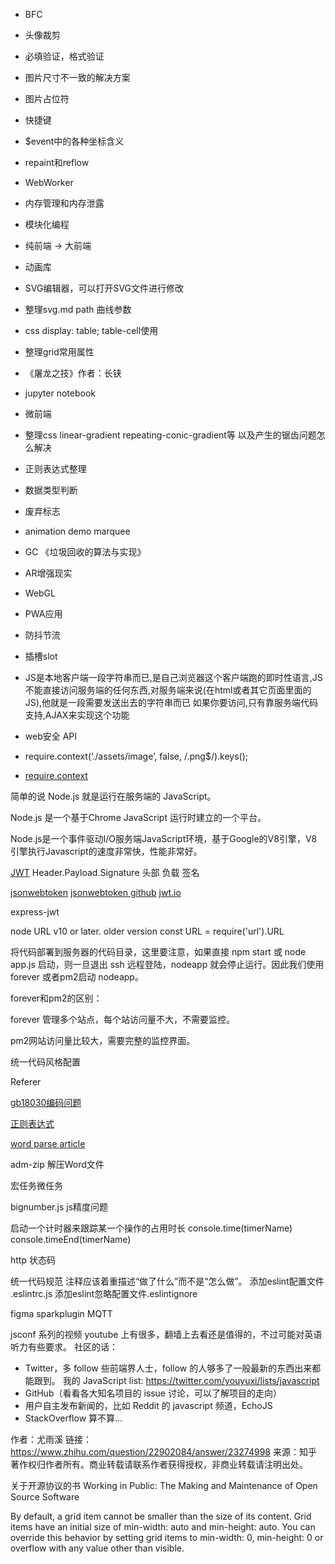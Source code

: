 * BFC
* 头像裁剪
* 必填验证，格式验证
* 图片尺寸不一致的解决方案
* 图片占位符
* 快捷键
* $event中的各种坐标含义
* repaint和reflow
* WebWorker
* 内存管理和内存泄露
* 模块化编程
* 纯前端 -> 大前端
* 动画库
* SVG编辑器，可以打开SVG文件进行修改
* 整理svg.md path 曲线参数
* css display: table; table-cell使用
* 整理grid常用属性


* 《屠龙之技》作者：长铗
* jupyter notebook [](https://ipython.org/)
* 微前端
* 整理css linear-gradient repeating-conic-gradient等 以及产生的锯齿问题怎么解决
* 正则表达式整理
* 数据类型判断
* 废弃标志
* animation demo marquee
* GC 《垃圾回收的算法与实现》
* AR增强现实
* WebGL
* PWA应用
* 防抖节流
* 插槽slot
* JS是本地客户端一段字符串而已,是自己浏览器这个客户端跑的即时性语言,JS不能直接访问服务端的任何东西,对服务端来说(在html或者其它页面里面的JS),他就是一段需要发送出去的字符串而已
如果你要访问,只有靠服务端代码支持,AJAX来实现这个功能
* web安全 API
* require.context(’./assets/image’, false, /.png$/).keys();
* [require.context](https://webpack.js.org/guides/dependency-management/#requirecontext)

简单的说 Node.js 就是运行在服务端的 JavaScript。

Node.js 是一个基于Chrome JavaScript 运行时建立的一个平台。

Node.js是一个事件驱动I/O服务端JavaScript环境，基于Google的V8引擎，V8引擎执行Javascript的速度非常快，性能非常好。


[JWT](http://www.ruanyifeng.com/blog/2018/07/json_web_token-tutorial.html)
Header.Payload.Signature
头部 负载 签名

[jsonwebtoken](https://self-issued.info/docs/draft-ietf-oauth-json-web-token.html)
[jsonwebtoken github](https://github.com/auth0/node-jsonwebtoken)
[jwt.io](https://jwt.io/)

express-jwt

node URL v10 or later. older version const URL = require('url').URL


将代码部署到服务器的代码目录，这里要注意，如果直接 npm start 或 node app.js 启动，则一旦退出 ssh 远程登陆，nodeapp 就会停止运行。因此我们使用 forever 或者pm2启动 nodeapp。

forever和pm2的区别：

forever 管理多个站点，每个站访问量不大，不需要监控。

pm2网站访问量比较大，需要完整的监控界面。


统一代码风格配置

Referer

[gb18030编码问题](https://www.npmjs.com/package/iconv-lite)

[正则表达式](https://developer.mozilla.org/zh-CN/docs/Web/JavaScript/Guide/Regular_Expressions)


[word parse article](https://www.jb51.net/article/145571.htm)

adm-zip 解压Word文件

宏任务微任务

bignumber.js  js精度问题

启动一个计时器来跟踪某一个操作的占用时长
console.time(timerName)
console.timeEnd(timerName)

http 状态码

统一代码规范
注释应该着重描述“做了什么”而不是“怎么做”。
添加eslint配置文件 .eslintrc.js
添加eslint忽略配置文件.eslintignore

figma
sparkplugin
MQTT


jsconf 系列的视频 youtube 上有很多，翻墙上去看还是值得的，不过可能对英语听力有些要求。
社区的话：
- Twitter，多 follow 些前端界人士，follow 的人够多了一般最新的东西出来都能跟到。
我的 JavaScript list: https://twitter.com/youyuxi/lists/javascript
- GitHub（看看各大知名项目的 issue 讨论，可以了解项目的走向）
- 用户自主发布新闻的，比如 Reddit 的 javascript 频道，EchoJS
- StackOverflow 算不算...

作者：尤雨溪
链接：https://www.zhihu.com/question/22902084/answer/23274998
来源：知乎
著作权归作者所有。商业转载请联系作者获得授权，非商业转载请注明出处。


关于开源协议的书
Working in Public: The Making and Maintenance of Open Source Software


By default, a grid item cannot be smaller than the size of its content.
Grid items have an initial size of min-width: auto and min-height: auto.
You can override this behavior by setting grid items to min-width: 0, min-height: 0 or overflow with any value other than visible.